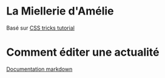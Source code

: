 # La Miellerie d'Amélie

Basé sur [CSS tricks tutorial](https://css-tricks.com/eleventy-starter-with-tailwind-css-alpine-js/)

# Comment éditer une actualité

[Documentation markdown](https://www.markdownguide.org/basic-syntax/)